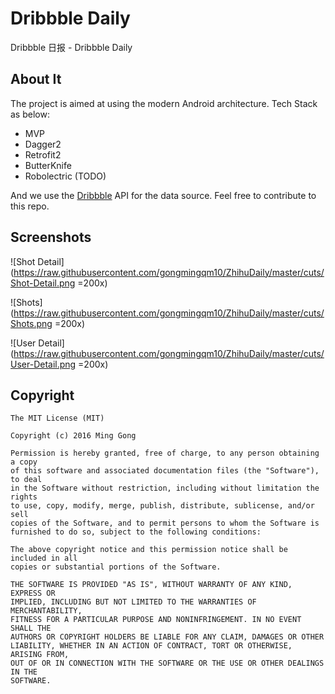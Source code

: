 # Dribbble Daily
Dribbble 日报 - Dribbble Daily

## About It
The project is aimed at using the modern Android architecture. Tech Stack as below:

* MVP
* Dagger2
* Retrofit2
* ButterKnife
* Robolectric (TODO)

And we use the [Dribbble](http://developer.dribbble.com/v1/) API for the data source. Feel free to contribute to this repo.

## Screenshots

![Shot Detail](https://raw.githubusercontent.com/gongmingqm10/ZhihuDaily/master/cuts/Shot-Detail.png =200x)

![Shots](https://raw.githubusercontent.com/gongmingqm10/ZhihuDaily/master/cuts/Shots.png =200x)

![User Detail](https://raw.githubusercontent.com/gongmingqm10/ZhihuDaily/master/cuts/User-Detail.png =200x)

## Copyright

```
The MIT License (MIT)

Copyright (c) 2016 Ming Gong

Permission is hereby granted, free of charge, to any person obtaining a copy
of this software and associated documentation files (the "Software"), to deal
in the Software without restriction, including without limitation the rights
to use, copy, modify, merge, publish, distribute, sublicense, and/or sell
copies of the Software, and to permit persons to whom the Software is
furnished to do so, subject to the following conditions:

The above copyright notice and this permission notice shall be included in all
copies or substantial portions of the Software.

THE SOFTWARE IS PROVIDED "AS IS", WITHOUT WARRANTY OF ANY KIND, EXPRESS OR
IMPLIED, INCLUDING BUT NOT LIMITED TO THE WARRANTIES OF MERCHANTABILITY,
FITNESS FOR A PARTICULAR PURPOSE AND NONINFRINGEMENT. IN NO EVENT SHALL THE
AUTHORS OR COPYRIGHT HOLDERS BE LIABLE FOR ANY CLAIM, DAMAGES OR OTHER
LIABILITY, WHETHER IN AN ACTION OF CONTRACT, TORT OR OTHERWISE, ARISING FROM,
OUT OF OR IN CONNECTION WITH THE SOFTWARE OR THE USE OR OTHER DEALINGS IN THE
SOFTWARE.

```